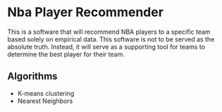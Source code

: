 # Nba Player Recommender

This is a software that will recommend NBA players to a specific team based solely on empirical data. This software is not to be served as the absolute truth. Instead, it will serve as a supporting tool for teams to determine the best player for their team. 


## Algorithms
- K-means clustering
- Nearest Neighbors
